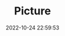 ---
weight: 1
images:
- /images/edited/169.jpeg
title: Picture
date: 2022-10-24 22:59:53
tags: [luminar neo,work,FE 28-70mm F3.5-5.6 OSS,ILCE-7M3,28.0,person]
---